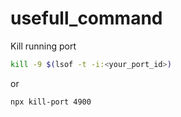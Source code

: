 # usefull_command


Kill running port
```bash
kill -9 $(lsof -t -i:<your_port_id>)
```

or
```bash
npx kill-port 4900
```
